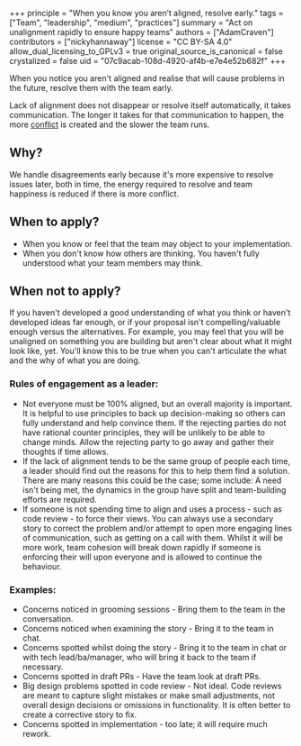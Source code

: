 +++
principle = "When you know you aren’t aligned, resolve early."
tags = ["Team", "leadership", "medium", "practices"]
summary = "Act on unalignment rapidly to ensure happy teams"
authors = ["AdamCraven"]
contributors = ["nickyhannaway"]
license = "CC BY-SA 4.0"
allow_dual_licensing_to_GPLv3 = true
original_source_is_canonical = false
crystalized = false
uid = "07c9acab-108d-4920-af4b-e7e4e52b682f"
+++

When you notice you aren't aligned and realise that will cause problems in the future, resolve them with the team early.

Lack of alignment does not disappear or resolve itself automatically, it takes communication. The longer it takes for that communication to happen, the more [conflict](https://principles.dev/behavioral-interactions-teams/#conflict) is created and the slower the team runs.

## Why?

We handle disagreements early because it's more expensive to resolve issues later, both in time, the energy required to resolve and team happiness is reduced if there is more conflict.

## When to apply?

* When you know or feel that the team may object to your implementation.
* When you don't know how others are thinking. You haven't fully understood what your team members may think.

## When not to apply?

If you haven't developed a good understanding of what you think or haven't developed ideas far enough, or if your proposal isn't compelling/valuable enough versus the alternatives. For example, you may feel that you will be unaligned on something you are building but aren't clear about what it might look like, yet. You'll know this to be true when you can't articulate the what and the why of what you are doing.

### Rules of engagement as a leader:

* Not everyone must be 100% aligned, but an overall majority is important. It is helpful to use principles to back up decision-making so others can fully understand and help convince them. If the rejecting parties do not have rational counter principles, they will be unlikely to be able to change minds. Allow the rejecting party to go away and gather their thoughts if time allows.
* If the lack of alignment tends to be the same group of people each time, a leader should find out the reasons for this to help them find a solution. There are many reasons this could be the case; some include: A need isn't being met, the dynamics in the group have split and team-building efforts are required.
* If someone is not spending time to align and uses a process - such as code review - to force their views. You can always use a secondary story to correct the problem and/or attempt to open more engaging lines of communication, such as getting on a call with them. Whilst it will be more work, team cohesion will break down rapidly if someone is enforcing their will upon everyone and is allowed to continue the behaviour.


### Examples:

* Concerns noticed in grooming sessions - Bring them to the team in the conversation.
* Concerns noticed when examining the story - Bring it to the team in chat.
* Concerns spotted whilst doing the story - Bring it to the team in chat or with tech lead/ba/manager, who will bring it back to the team if necessary.
* Concerns spotted in draft PRs - Have the team look at draft PRs.
* Big design problems spotted in code review - Not ideal. Code reviews are meant to capture slight mistakes or make small adjustments, not overall design decisions or omissions in functionality. It is often better to create a corrective story to fix.
* Concerns spotted in implementation - too late; it will require much rework.